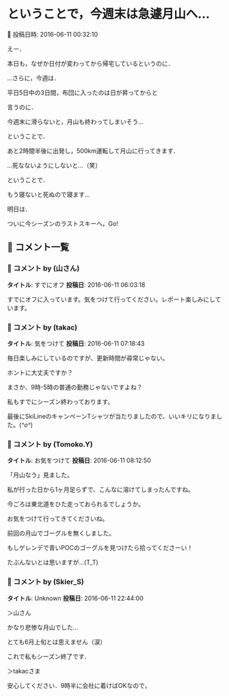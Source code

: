 # ということで，今週末は急遽月山へ…

📅 投稿日時: 2016-06-11 00:32:10

えー．


本日も，なぜか日付が変わってから帰宅しているというのに．





…さらに，今週は．


平日5日中の3日間，布団に入ったのは日が昇ってからと


言うのに．





今週末に滑らないと，月山も終わってしまいそう…


ということで．


あと2時間半後に出発し，500km運転して月山に行ってきます．


…死なないようにしないと…（笑）





ということで．


もう寝ないと死ぬので寝ます…





明日は．


ついに今シーズンのラストスキーへ，Go!

## 💬 コメント一覧

### 💬 コメント by (山さん)
**タイトル**: すでにオフ
**投稿日**: 2016-06-11 06:03:18

すでにオフに入っています。気をつけて行ってください。レポート楽しみにしています。

### 💬 コメント by (takac)
**タイトル**: 気をつけて
**投稿日**: 2016-06-11 07:18:43

毎日楽しみにしているのですが、更新時間が尋常じゃない。

ホントに大丈夫ですか？

まさか、9時-5時の普通の勤務じゃないですよね？



私もすでにシーズン終わっております。

最後にSkiLineのキャンペーンTシャツが当たりましたので、いいキリになりました。(*^o^*)

### 💬 コメント by (Tomoko.Y)
**タイトル**: お気をつけて
**投稿日**: 2016-06-11 08:12:50

「月山なう」見ました。

私が行った日から1ヶ月足らずで、こんなに溶けてしまったんですね。

今ごろは東北道をひた走っておられるでしょうか。

お気をつけて行ってきてくださいね。



前回の月山でゴーグルを無くしました。

もしゲレンデで青いPOCのゴーグルを見つけたら拾ってくださーい！

たぶんないとは思いますが…(T_T)

### 💬 コメント by (Skier_S)
**タイトル**: Unknown
**投稿日**: 2016-06-11 22:44:00

＞山さん

かなり悲惨な月山でした…

とても6月上旬とは思えません（涙）

これで私もシーズン終了です．



＞takacさま

安心してください．9時半に会社に着けばOKなので，

